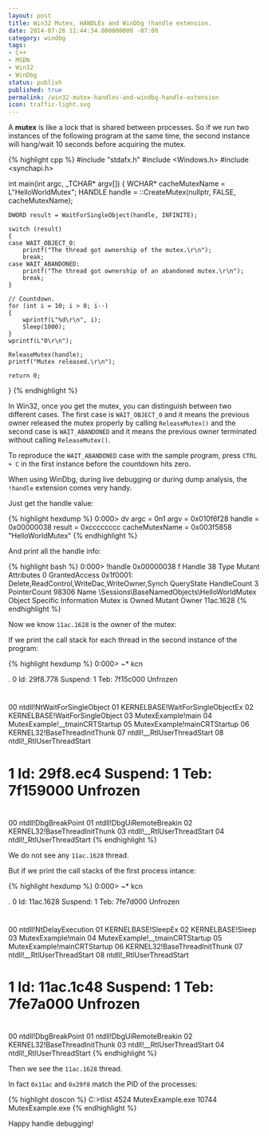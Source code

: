 ```yaml
---
layout: post
title: Win32 Mutex, HANDLEs and WinDbg !handle extension.
date: 2014-07-26 11:44:34.000000000 -07:00
category: windbg
tags:
- C++
- MSDN
- Win32
- WinDbg
status: publish
published: true
permalink: /win32-mutex-handles-and-windbg-handle-extension
icon: traffic-light.svg
---
```

A **mutex** is like a lock that is shared between processes. So if we run two instances of the following program at the same time, the second instance will hang/wait 10 seconds before acquiring the mutex.

{% highlight cpp %}
#include "stdafx.h"
#include <Windows.h>
#include <synchapi.h>

int main(int argc, _TCHAR* argv[])
{
    WCHAR* cacheMutexName = L"HelloWorldMutex";
    HANDLE handle = ::CreateMutex(nullptr, FALSE, cacheMutexName);

    DWORD result = WaitForSingleObject(handle, INFINITE);

    switch (result)
    {
    case WAIT_OBJECT_0:
        printf("The thread got ownership of the mutex.\r\n");
        break;
    case WAIT_ABANDONED:
        printf("The thread got ownership of an abandoned mutex.\r\n");
        break;
    }

    // Countdown.
    for (int i = 10; i > 0; i--)
    {
        wprintf(L"%d\r\n", i);
        Sleep(1000);
    }
    wprintf(L"0\r\n");

    ReleaseMutex(handle);
    printf("Mutex released.\r\n");

    return 0;
}
{% endhighlight %}

In Win32, once you get the mutex, you can distinguish between two different cases. The first case is `WAIT_OBJECT_0` and it means the previous owner released the mutex properly by calling `ReleaseMutex()` and the second case is `WAIT_ABANDONED` and it means the previous owner terminated without calling `ReleaseMutex()`.

To reproduce the `WAIT_ABANDONED` case with the sample program, press `CTRL + C` in the first instance before the countdown hits zero.

When using WinDbg, during live debugging or during dump analysis, the `!handle` extension comes very handy.

Just get the handle value:

{% highlight hexdump %}
0:000> dv
 argc = 0n1
 argv = 0x010f6f28
 handle = 0x00000038
 result = 0xcccccccc
 cacheMutexName = 0x003f5858 "HelloWorldMutex"
{% endhighlight %}

And print all the handle info:

{% highlight bash %}
0:000> !handle 0x00000038 f
Handle 38
 Type Mutant
 Attributes 0
 GrantedAccess 0x1f0001:
 Delete,ReadControl,WriteDac,WriteOwner,Synch
 QueryState
 HandleCount 3
 PointerCount 98306
 Name \Sessions\BaseNamedObjects\HelloWorldMutex
 Object Specific Information
 Mutex is Owned
 Mutant Owner 11ac.1628
{% endhighlight %}

Now we know `11ac.1628` is the owner of the mutex:

If we print the call stack for each thread in the second instance of the program:

{% highlight hexdump %}
0:000> ~* kcn

.  0  Id: 29f8.778 Suspend: 1 Teb: 7f15c000 Unfrozen
 # 
00 ntdll!NtWaitForSingleObject
01 KERNELBASE!WaitForSingleObjectEx
02 KERNELBASE!WaitForSingleObject
03 MutexExample!main
04 MutexExample!__tmainCRTStartup
05 MutexExample!mainCRTStartup
06 KERNEL32!BaseThreadInitThunk
07 ntdll!__RtlUserThreadStart
08 ntdll!_RtlUserThreadStart

#  1  Id: 29f8.ec4 Suspend: 1 Teb: 7f159000 Unfrozen
 # 
00 ntdll!DbgBreakPoint
01 ntdll!DbgUiRemoteBreakin
02 KERNEL32!BaseThreadInitThunk
03 ntdll!__RtlUserThreadStart
04 ntdll!_RtlUserThreadStart
{% endhighlight %}

We do not see any `11ac.1628` thread.

But if we print the call stacks of the first process intance:

{% highlight hexdump %}
0:000> ~* kcn

.  0  Id: 11ac.1628 Suspend: 1 Teb: 7fe7d000 Unfrozen
 # 
00 ntdll!NtDelayExecution
01 KERNELBASE!SleepEx
02 KERNELBASE!Sleep
03 MutexExample!main
04 MutexExample!__tmainCRTStartup
05 MutexExample!mainCRTStartup
06 KERNEL32!BaseThreadInitThunk
07 ntdll!__RtlUserThreadStart
08 ntdll!_RtlUserThreadStart

#  1  Id: 11ac.1c48 Suspend: 1 Teb: 7fe7a000 Unfrozen
 # 
00 ntdll!DbgBreakPoint
01 ntdll!DbgUiRemoteBreakin
02 KERNEL32!BaseThreadInitThunk
03 ntdll!__RtlUserThreadStart
04 ntdll!_RtlUserThreadStart
{% endhighlight %}

Then we see the `11ac.1628` thread.

In fact `0x11ac` and `0x29f8` match the PID of the processes:

{% highlight doscon %}
C:\>tlist
4524 MutexExample.exe
10744 MutexExample.exe
{% endhighlight %}

Happy handle debugging!
